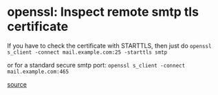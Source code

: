 # openssl: Inspect remote smtp tls certificate

If you have to check the certificate with STARTTLS, then just do
`openssl s_client -connect mail.example.com:25 -starttls smtp`

or for a standard secure smtp port:
`openssl s_client -connect mail.example.com:465`

[source](http://serverfault.com/questions/131627/how-to-inspect-remote-smtp-servers-tls-certificate)
